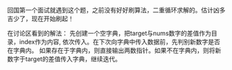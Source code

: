 回国第一个面试就遇到这个题，之前没有好好刷算法，二重循环求解的。估计凶多吉少了，现在开始刷起！

在讨论区看到的解法：
先创建一个空字典，把target与nums数字的差值作为目录，index作为内容, 依次传入。在下次向字典中传入数据前，先判别新数字是否在字典内。
如果存在于字典内，则直接输出两数指针。如果不在字典内，则将新数字于target的差值传入字典，继续迭代。
